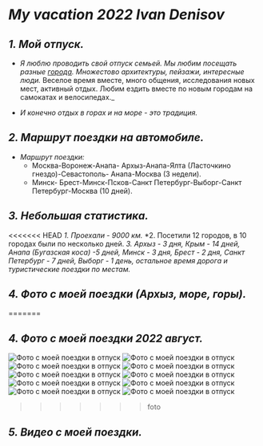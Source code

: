 # *My vacation 2022 Ivan Denisov*

## _1. Мой отпуск._

* _Я люблю проводить свой отпуск семьей. Мы любим посещать разные [города](#2-маршрут-поездки-на-автомобиле).
 Множестово архитектуры, пейзажи, интересные люди._ Веселое время вместе, много общения, исследования новых мест, активный отдых. Любим ездить вместе по новым городам на самокатах и велосипедах._ 
 
 * _И конечно отдых в горах и на море - это традиция._ 

## _2. Маршрут поездки на автомобиле._

* _Маршрут поездки:_
    - Москва-Воронеж-Анапа- Архыз-Анапа-Ялта (Ласточкино гнездо)-Севастополь- Анапа-Москва (3 недели).
     - Минск- Брест-Минск-Псков-Санкт Петербург-Выборг-Санкт Петербург-Москва (10 дней).

## _3. Небольшая статистика._

<<<<<<< HEAD
*1. Проехали - 9000 км.*
*2. Посетили 12 городов, в 10 городах были по несколько дней.
*3. Архыз - 3 дня, Крым - 14 дней, Анапа (Бугазская коса) -5 дней, Минск - 3 дня, Брест - 2 дня, Санкт Петербург - 7 дней, Выборг - 1 день, остальное время дорога и туристические поездки по местам.*

## _4. Фото с моей поездки (Архыз, море, горы)._
=======
## _4. Фото с моей поездки 2022 август._

![Фото с моей поездки в отпуск](/Foto/1%20(1).jpg)
![Фото с моей поездки в отпуск](/Foto/1%20(6).jpg)
![Фото с моей поездки в отпуск](/Foto/1%20(7).jpg)
![Фото с моей поездки в отпуск](/Foto/1%20(8).jpg)
![Фото с моей поездки в отпуск](/Foto/1%20(9).jpg)
![Фото с моей поездки в отпуск](/Foto/1%20(10).jpg)
![Фото с моей поездки в отпуск](/Foto/1%20(11).jpg)
![Фото с моей поездки в отпуск](/Foto/1%20(13).jpg)
![Фото с моей поездки в отпуск](/Foto/1%20(17).jpg)
![Фото с моей поездки в отпуск](/Foto/1%20(18).jpg)

>>>>>>> foto





## _5. Видео с моей поездки._